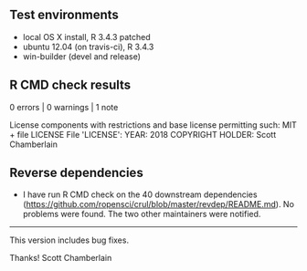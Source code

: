 ## Test environments

* local OS X install, R 3.4.3 patched
* ubuntu 12.04 (on travis-ci), R 3.4.3
* win-builder (devel and release)

## R CMD check results

0 errors | 0 warnings | 1 note

  License components with restrictions and base license permitting such:
    MIT + file LICENSE
  File 'LICENSE':
    YEAR: 2018
    COPYRIGHT HOLDER: Scott Chamberlain

## Reverse dependencies

* I have run R CMD check on the 40 downstream dependencies
(<https://github.com/ropensci/crul/blob/master/revdep/README.md>).
No problems were found. The two other maintainers were notified.

---

This version includes bug fixes.

Thanks!
Scott Chamberlain
